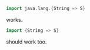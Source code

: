```scala
import java.lang.{String => S}
```

works.

```scala
import {String => S}
```

should work too.
